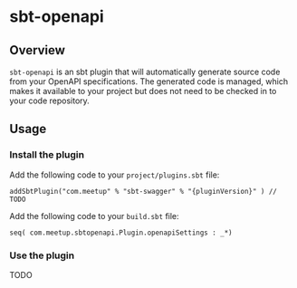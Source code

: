# sbt-openapi

## Overview

`sbt-openapi` is an sbt plugin that will automatically generate source code from your OpenAPI specifications.
The generated code is managed, which makes it available to your project but does not need to be checked in to your
code repository.

## Usage

### Install the plugin

Add the following code to your `project/plugins.sbt` file:

```
addSbtPlugin("com.meetup" % "sbt-swagger" % "{pluginVersion}" ) // TODO
```

Add the following code to your `build.sbt` file:

```
seq( com.meetup.sbtopenapi.Plugin.openapiSettings : _*)
```

### Use the plugin

TODO
